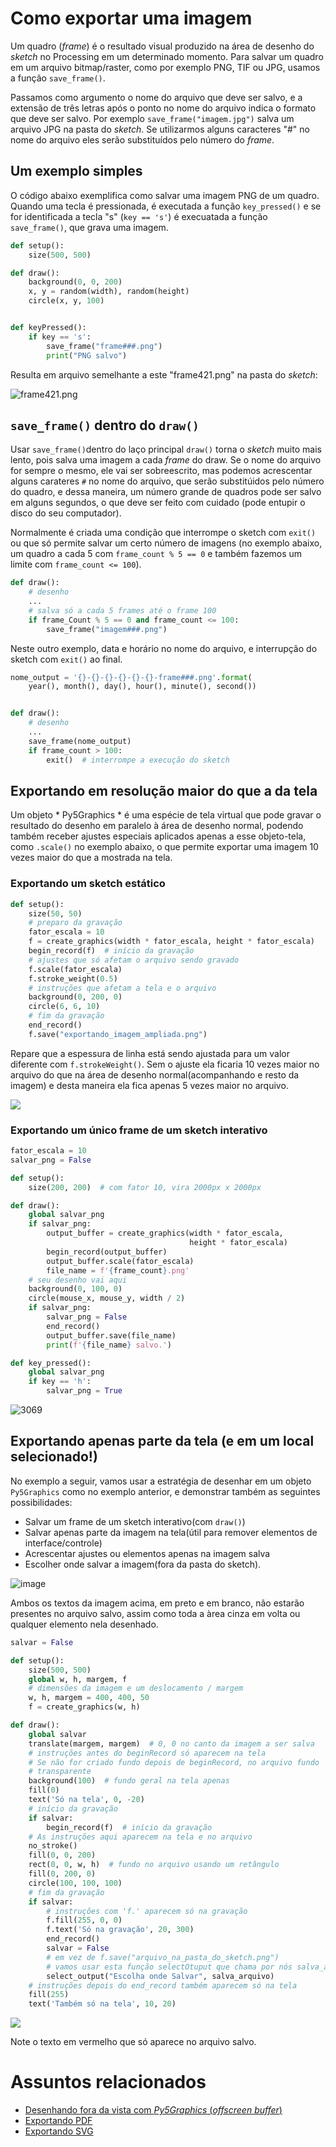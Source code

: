 # Como exportar uma imagem

Um quadro (*frame*) é o resultado visual produzido na área de desenho do *sketch* no Processing em um determinado momento. Para salvar um quadro em um arquivo bitmap/raster, como por exemplo PNG, TIF ou JPG, usamos a função `save_frame()`.

Passamos como argumento o nome do arquivo que deve ser salvo, e a extensão de três letras após o ponto no nome do arquivo indica o formato que deve ser salvo. Por exemplo `save_frame("imagem.jpg")` salva um arquivo JPG na pasta do *sketch*. Se utilizarmos alguns caracteres "#" no nome do arquivo eles serão substituídos pelo número do *frame*.

## Um exemplo simples

O código abaixo exemplifica como salvar uma imagem PNG de um quadro. Quando uma tecla é pressionada, é executada a função `key_pressed()` e se for identificada a tecla "s" (`key == 's'`) é execuatada a função `save_frame()`, que grava uma imagem.


```python
def setup():
    size(500, 500)

def draw():
    background(0, 0, 200)
    x, y = random(width), random(height)
    circle(x, y, 100)


def keyPressed():
    if key == 's':
        save_frame("frame###.png")
        print("PNG salvo")
```

Resulta em arquivo semelhante a este "frame421.png" na pasta do *sketch*:

![frame421.png](assets/frame.png)

## `save_frame()` dentro do `draw()`

Usar `save_frame()`dentro do laço principal `draw()` torna o *sketch* muito mais lento, pois salva uma imagem a cada *frame* do draw. Se o nome do arquivo for sempre o mesmo, ele vai ser sobreescrito, mas podemos acrescentar alguns carateres `#` no nome do arquivo, que serão substitúidos pelo número do quadro, e dessa maneira, um número grande de quadros pode ser salvo em alguns segundos, o que deve ser feito com cuidado (pode entupir o disco do seu computador). 

Normalmente é criada uma condição que interrompe o sketch com `exit()` ou que só permite salvar um certo número de imagens (no exemplo abaixo, um quadro a cada 5 com `frame_count % 5 == 0` e também fazemos um limite com `frame_count <= 100`).

```python
def draw():
    # desenho
    ...
    # salva só a cada 5 frames até o frame 100
    if frame_Count % 5 == 0 and frame_count <= 100:
        save_frame("imagem###.png")
```

Neste outro exemplo, data e horário no nome do arquivo, e interrupção do sketch com `exit()` ao final.

```python
nome_output = '{}-{}-{}-{}-{}-{}-frame###.png'.format(
    year(), month(), day(), hour(), minute(), second())


def draw():
    # desenho
    ...
    save_frame(nome_output)
    if frame_count > 100:
        exit()  # interrompe a execução do sketch
```

## Exportando em resolução maior do que a da tela

Um objeto * Py5Graphics * é uma espécie de tela virtual que pode gravar o resultado do desenho em paralelo à área de desenho normal, podendo também receber ajustes especiais aplicados apenas a esse objeto-tela, como `.scale()` no exemplo abaixo, o que permite exportar uma imagem 10 vezes maior do que a mostrada na tela.

### Exportando um sketch estático

```python
def setup():
    size(50, 50)
    # preparo da gravação
    fator_escala = 10
    f = create_graphics(width * fator_escala, height * fator_escala)
    begin_record(f)  # início da gravação
    # ajustes que só afetam o arquivo sendo gravado
    f.scale(fator_escala)
    f.stroke_weight(0.5)
    # instruções que afetam a tela e o arquivo
    background(0, 200, 0)
    circle(6, 6, 10)
    # fim da gravação
    end_record()
    f.save("exportando_imagem_ampliada.png")
```
Repare que a espessura de linha está sendo ajustada para um valor diferente com `f.strokeWeight()`. Sem o ajuste ela ficaria 10 vezes maior no arquivo do que na área de desenho normal(acompanhando e resto da imagem) e desta maneira ela fica apenas 5 vezes maior no arquivo.

![](assets/exportando_imagem_ampliada.png)

### Exportando um único frame de um sketch interativo

```python
fator_escala = 10
salvar_png = False

def setup():
    size(200, 200)  # com fator 10, vira 2000px x 2000px

def draw():
    global salvar_png
    if salvar_png:
        output_buffer = create_graphics(width * fator_escala,
                                        height * fator_escala)
        begin_record(output_buffer)
        output_buffer.scale(fator_escala)   
        file_name = f'{frame_count}.png'
    # seu desenho vai aqui
    background(0, 100, 0) 
    circle(mouse_x, mouse_y, width / 2)
    if salvar_png:
        salvar_png = False
        end_record()
        output_buffer.save(file_name)
        print(f'{file_name} salvo.')

def key_pressed():
    global salvar_png
    if key == 'h':
        salvar_png = True
```
![3069](https://user-images.githubusercontent.com/3694604/233481566-b1757f01-f477-4663-b02e-8b60f5471a5d.png)

## Exportando apenas parte da tela (e em um local selecionado!)

No exemplo a seguir, vamos usar a estratégia de desenhar em um objeto `Py5Graphics` como no exemplo anterior, e demonstrar também as seguintes possibilidades:

- Salvar um frame de um sketch interativo(com `draw()`)
- Salvar apenas parte da imagem na tela(útil para remover elementos de interface/controle)
- Acrescentar ajustes ou elementos apenas na imagem salva
- Escolher onde salvar a imagem(fora da pasta do sketch).

![image](https://user-images.githubusercontent.com/3694604/233478591-07162252-2e31-492a-9342-7abf025be26c.png)

Ambos os textos da imagem acima, em preto e em branco, não estarão presentes no arquivo salvo, assim como toda a àrea cinza em volta ou qualquer elemento nela desenhado.

```python
salvar = False

def setup():
    size(500, 500)
    global w, h, margem, f
    # dimensões da imagem e um deslocamento / margem
    w, h, margem = 400, 400, 50
    f = create_graphics(w, h)

def draw():
    global salvar
    translate(margem, margem)  # 0, 0 no canto da imagem a ser salva
    # instruções antes do beginRecord só aparecem na tela
    # Se não for criado fundo depois de beginRecord, no arquivo fundo
    # transparente
    background(100)  # fundo geral na tela apenas
    fill(0)
    text('Só na tela', 0, -20)
    # início da gravação
    if salvar:
        begin_record(f)  # início da gravação
    # As instruções aqui aparecem na tela e no arquivo
    no_stroke()
    fill(0, 0, 200)
    rect(0, 0, w, h)  # fundo no arquivo usando um retângulo
    fill(0, 200, 0)
    circle(100, 100, 100)
    # fim da gravação
    if salvar:
        # instruções com 'f.' aparecem só na gravação
        f.fill(255, 0, 0)
        f.text('Só na gravação', 20, 300)
        end_record()
        salvar = False
        # em vez de f.save("arquivo_na_pasta_do_sketch.png")
        # vamos usar esta função selectOtuput que chama por nós salva_arquivo()
        select_output("Escolha onde Salvar", salva_arquivo)
    # instruções depois do end_record também aparecem só na tela
    fill(255)
    text('Também só na tela', 10, 20)
```

![](assets/exportando_parcial_1.png)

Note o texto em vermelho que só aparece no arquivo salvo.

# Assuntos relacionados

- [Desenhando fora da vista com *Py5Graphics* (*offscreen buffer*)](offscreen_buffer.md)
- [Exportando PDF](exportando_pdf.md)
- [Exportando SVG](exportando_Svg.md)
